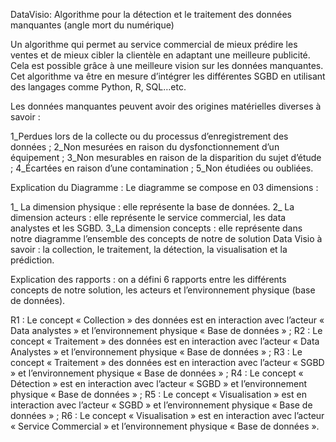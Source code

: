 DataVisio: Algorithme pour la détection et le traitement des données manquantes (angle mort du numérique)

Un algorithme qui permet au service commercial de mieux prédire les ventes et de mieux cibler la clientèle en adaptant une meilleure publicité. 
Cela est possible grâce à une meilleure vision sur les données manquantes. 
Cet algorithme va être en mesure d’intégrer les différentes SGBD en utilisant des langages comme Python, R, SQL…etc.  

Les données manquantes peuvent avoir des origines matérielles diverses à savoir :  

1_Perdues lors de la collecte ou du processus d’enregistrement des données ;
2_Non mesurées en raison du dysfonctionnement d’un équipement ;
3_Non mesurables en raison de la disparition du sujet d’étude ;
4_Écartées en raison d’une contamination ; 
5_Non étudiées ou oubliées. 

Explication du Diagramme : Le diagramme se compose en 03 dimensions :

1_ La dimension physique : elle représente la base de données. 
2_ La dimension acteurs :  elle représente le service commercial, les data analystes et les SGBD. 
3_La dimension concepts : elle représente dans notre diagramme l’ensemble des concepts de notre de solution Data Visio à savoir : la collection, le traitement, la détection, la visualisation et la prédiction. 

Explication des rapports : on a défini 6 rapports entre les différents concepts de notre solution, les acteurs et l’environnement physique (base de données).

R1 : Le concept « Collection » des données est en interaction avec l’acteur « Data analystes » et l’environnement physique « Base de données » ; 
R2 : Le concept « Traitement » des données est en interaction avec l’acteur « Data Analystes » et l’environnement physique « Base de données » ;
R3 : Le concept « Traitement » des données est en interaction avec l’acteur « SGBD » et l’environnement physique « Base de données » ;
R4 : Le concept « Détection » est en interaction avec l’acteur « SGBD » et l’environnement physique « Base de données » ; 
R5 : Le concept « Visualisation » est en interaction avec l’acteur « SGBD » et l’environnement physique « Base de données » ; 
R6 : Le concept « Visualisation » est en interaction avec l’acteur « Service Commercial » et l’environnement physique « Base de données ». 
